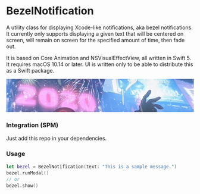 # BezelNotification

A utility class for displaying Xcode-like notifications, aka bezel notifications.
It currently only supports displaying a given text that will be centered on screen, will remain on screen for the specified amount of time, then fade out.

It is based on Core Animation and NSVisualEffectView, all written in Swift 5. It requires macOS 10.14 or later. UI is written only to be able to distribute this as a Swift package.

![Bezel notification demo](demo.gif)

### Integration (SPM)

Just add this repo in your dependencies.

### Usage

```swift
let bezel = BezelNotification(text: "This is a sample message.")
bezel.runModal()
// or
bezel.show()
```
